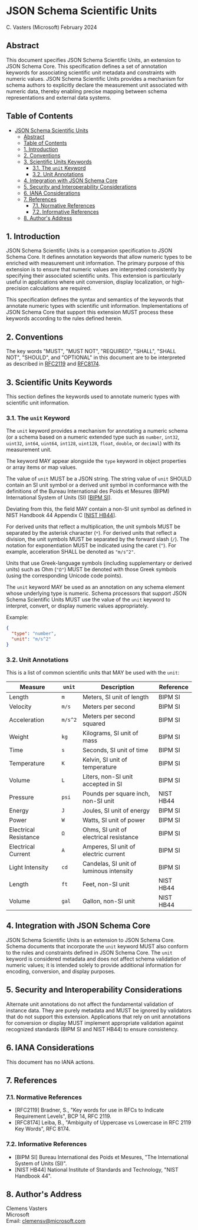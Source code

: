 # JSON Schema Scientific Units  
C. Vasters (Microsoft) February 2024

## Abstract

This document specifies JSON Schema Scientific Units, an extension to JSON
Schema Core. This specification defines a set of annotation keywords for
associating scientific unit metadata and constraints with numeric values. JSON
Schema Scientific Units provides a mechanism for schema authors to explicitly
declare the measurement unit associated with numeric data, thereby enabling
precise mapping between schema representations and external data systems.

## Table of Contents

- [JSON Schema Scientific Units](#json-schema-scientific-units)
  - [Abstract](#abstract)
  - [Table of Contents](#table-of-contents)
  - [1. Introduction](#1-introduction)
  - [2. Conventions](#2-conventions)
  - [3. Scientific Units Keywords](#3-scientific-units-keywords)
    - [3.1. The `unit` Keyword](#31-the-unit-keyword)
    - [3.2. Unit Annotations](#32-unit-annotations)
  - [4. Integration with JSON Schema Core](#4-integration-with-json-schema-core)
  - [5. Security and Interoperability Considerations](#5-security-and-interoperability-considerations)
  - [6. IANA Considerations](#6-iana-considerations)
  - [7. References](#7-references)
    - [7.1. Normative References](#71-normative-references)
    - [7.2. Informative References](#72-informative-references)
  - [8. Author's Address](#8-authors-address)

## 1. Introduction

JSON Schema Scientific Units is a companion specification to JSON Schema Core.
It defines annotation keywords that allow numeric types to be enriched with
measurement unit information. The primary purpose of this extension is to ensure
that numeric values are interpreted consistently by specifying their associated
scientific units. This extension is particularly useful in applications where
unit conversion, display localization, or high-precision calculations are
required.

This specification defines the syntax and semantics of the keywords that
annotate numeric types with scientific unit information. Implementations of JSON
Schema Core that support this extension MUST process these keywords
according to the rules defined herein.

## 2. Conventions

The key words "MUST", "MUST NOT", "REQUIRED", "SHALL", "SHALL
NOT", "SHOULD", and "OPTIONAL" in this document are to be interpreted
as described in [RFC2119](#7.1-normative-references) and
[RFC8174](#7.1-normative-references).

## 3. Scientific Units Keywords

This section defines the keywords used to annotate numeric types with scientific
unit information.

### 3.1. The `unit` Keyword

The `unit` keyword provides a mechanism for annotating a numeric schema (or a
schema based on a numeric extended type such as `number`, `int32`, `uint32`,
`int64`, `uint64`, `int128`, `uint128`, `float`, `double`, or `decimal`) with
its measurement unit.

The keyword MAY appear alongside the `type` keyword in object properties or
array items or map values.

The value of `unit` MUST be a JSON string.
The string value of `unit` SHOULD contain an SI unit symbol or a derived
unit symbol in conformance with the definitions of the Bureau International
des Poids et Mesures (BIPM) International System of Units (SI) \[[BIPM
SI](#BIPM)\].  

Deviating from this, the field MAY contain a non-SI unit symbol as defined
in NIST Handbook 44 Appendix C \[[NIST HB44](#NIST44)\].  

For derived units that reflect a multiplication, the unit symbols MUST be
separated by the asterisk character (`*`). For derived units that reflect a
division, the unit symbols MUST be separated by the forward slash (`/`).
The notation for exponentiation MUST be indicated using the caret (`^`).
For example, acceleration SHALL be denoted as `"m/s^2"`.  

Units that use Greek-language symbols (including supplementary or derived
units) such as Ohm (`"Ω"`) MUST be denoted with those Greek symbols (using
the corresponding Unicode code points).

The `unit` keyword MAY be used as an annotation on any schema element
whose underlying type is numeric. Schema processors that support JSON Schema
Scientific Units MUST use the value of the `unit` keyword to interpret,
convert, or display numeric values appropriately.

Example:

```json
{
  "type": "number",
  "unit": "m/s^2"
}
```

### 3.2. Unit Annotations

This is a list of common scientific units that MAY be used with the `unit`:

| Measure               | `unit`  | Description                             | Reference |
| --------------------- | ------- | --------------------------------------- | --------- |
| Length                | `m`     | Meters, SI unit of length               | BIPM SI   |
| Velocity              | `m/s`   | Meters per second                       | BIPM SI   |
| Acceleration          | `m/s^2` | Meters per second squared               | BIPM SI   |
| Weight                | `kg`    | Kilograms, SI unit of mass              | BIPM SI   |
| Time                  | `s`     | Seconds, SI unit of time                | BIPM SI   |
| Temperature           | `K`     | Kelvin, SI unit of temperature          | BIPM SI   |
| Volume                | `L`     | Liters, non-SI unit accepted in SI      | BIPM SI   |
| Pressure              | `psi`   | Pounds per square inch, non-SI unit     | NIST HB44 |
| Energy                | `J`     | Joules, SI unit of energy               | BIPM SI   |
| Power                 | `W`     | Watts, SI unit of power                 | BIPM SI   |
| Electrical Resistance | `Ω`     | Ohms, SI unit of electrical resistance  | BIPM SI   |
| Electrical Current    | `A`     | Amperes, SI unit of electric current    | BIPM SI   |
| Light Intensity       | `cd`    | Candelas, SI unit of luminous intensity | BIPM SI   |
| Length                | `ft`    | Feet, non-SI unit                       | NIST HB44 |
| Volume                | `gal`   | Gallon, non-SI unit                     | NIST HB44 |

## 4. Integration with JSON Schema Core

JSON Schema Scientific Units is an extension to JSON Schema Core. Schema
documents that incorporate the `unit` keyword MUST also conform to the rules
and constraints defined in JSON Schema Core. The `unit` keyword is considered
metadata and does not affect schema validation of numeric values; it is intended
solely to provide additional information for encoding, conversion, and display
purposes.

## 5. Security and Interoperability Considerations

Alternate unit annotations do not affect the fundamental validation of instance
data. They are purely metadata and MUST be ignored by validators that do not
support this extension. Applications that rely on unit annotations for
conversion or display MUST implement appropriate validation against
recognized standards (BIPM SI and NIST HB44) to ensure consistency.

## 6. IANA Considerations

This document has no IANA actions.

## 7. References

### 7.1. Normative References

- [RFC2119] Bradner, S., "Key words for use in RFCs to Indicate Requirement
  Levels", BCP 14, RFC 2119.
- [RFC8174] Leiba, B., "Ambiguity of Uppercase vs Lowercase in RFC 2119 Key
  Words", RFC 8174.

### 7.2. Informative References

- [BIPM SI] Bureau International des Poids et Mesures, "The International System
  of Units (SI)".
- [NIST HB44] National Institute of Standards and Technology, "NIST Handbook
  44".

## 8. Author's Address

Clemens Vasters  
Microsoft  
Email: clemensv@microsoft.com
